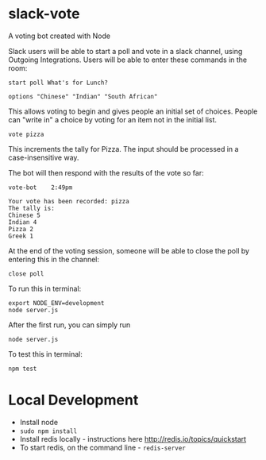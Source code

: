 # slack-vote
A voting bot created with Node

Slack users will be able to start a poll and vote in a slack channel, using Outgoing Integrations. Users will be able to enter these commands in the room: 
```
start poll What's for Lunch?
```
```
options "Chinese" "Indian" "South African"
```
This allows voting to begin and gives people an initial set of choices. People can "write in" a choice by voting for an item not in the initial list.

```
vote pizza
```
This increments the tally for Pizza. The input should be processed in a case-insensitive way.

The bot will then respond with the results of the vote so far:
```
vote-bot    2:49pm

Your vote has been recorded: pizza
The tally is:
Chinese 5
Indian 4
Pizza 2
Greek 1
```

At the end of the voting session, someone will be able to close the poll by entering this in the channel:
```
close poll
```

To run this in terminal:
```
export NODE_ENV=development
node server.js
```
After the first run, you can simply run
```
node server.js
```


To test this in terminal:
```
npm test
```

# Local Development
* Install node
* `sudo npm install`
* Install redis locally - instructions here http://redis.io/topics/quickstart
* To start redis, on the command line - `redis-server`

